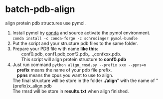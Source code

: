 # batch-pdb-align  
align protein pdb structures use pymol.  
1. Install pymol by [conda](https://pymol.org/conda/) and source activate the pymol environment.  
```conda install -c conda-forge -c schrodinger pymol-bundle```  
3. Put the script and your structure pdb files to the same folder.  
4. Prepare your PDB file with name **like this**:  
&ensp;&ensp;&ensp;&ensp;conf0.pdb, conf1.pdb,conf2.pdb,...,confxxx.pdb.  
&ensp;&ensp;&ensp;&ensp;This script will align protein structure to **conf0.pdb**  
5. Just run command ```python align_rmsd.py --prefix xxx --ppns=n```  
&ensp;&ensp;**prefix** means the name of your pdb file prefix.  
&ensp;&ensp;**ppns** means the cpus you want to use to align.  
The final structure will be store in the folder **./align**" with the name of "{prefix}x_align.pdb  
The rmsd will be store in **results.txt** when align finished.  

